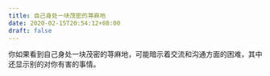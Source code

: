 ```yaml
---
title: 自己身处一块茂密的荨麻地
date: 2020-02-15T20:54:12+08:00
draft: false
---
```


你如果看到自己身处一块茂密的荨麻地，可能暗示着交流和沟通方面的困难，其中还显示别的对你有害的事情。
